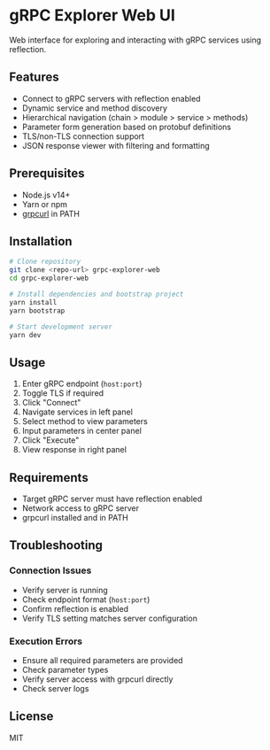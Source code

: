 # gRPC Explorer Web UI

Web interface for exploring and interacting with gRPC services using reflection.

## Features

- Connect to gRPC servers with reflection enabled
- Dynamic service and method discovery
- Hierarchical navigation (chain > module > service > methods)
- Parameter form generation based on protobuf definitions
- TLS/non-TLS connection support
- JSON response viewer with filtering and formatting

## Prerequisites

- Node.js v14+
- Yarn or npm
- [grpcurl](https://github.com/fullstorydev/grpcurl) in PATH

## Installation

```bash
# Clone repository
git clone <repo-url> grpc-explorer-web
cd grpc-explorer-web

# Install dependencies and bootstrap project
yarn install
yarn bootstrap

# Start development server
yarn dev
```

## Usage

1. Enter gRPC endpoint (`host:port`)
2. Toggle TLS if required
3. Click "Connect"
4. Navigate services in left panel
5. Select method to view parameters
6. Input parameters in center panel
7. Click "Execute"
8. View response in right panel

## Requirements

- Target gRPC server must have reflection enabled
- Network access to gRPC server
- grpcurl installed and in PATH

## Troubleshooting

### Connection Issues

- Verify server is running
- Check endpoint format (`host:port`)
- Confirm reflection is enabled
- Verify TLS setting matches server configuration

### Execution Errors

- Ensure all required parameters are provided
- Check parameter types
- Verify server access with grpcurl directly
- Check server logs

## License

MIT
